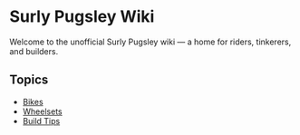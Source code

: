 # Surly Pugsley Wiki

Welcome to the unofficial Surly Pugsley wiki — a home for riders, tinkerers, and builders.

## Topics

- [Bikes](bikes.md)
- [Wheelsets](wheelsets.md)
- [Build Tips](build-tips.md)

